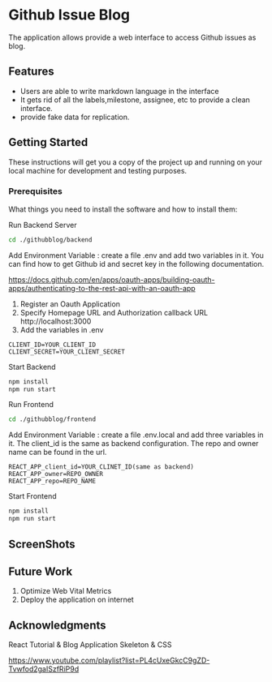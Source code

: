# Github Issue Blog

The application allows provide a web interface to access Github issues as blog.

## Features

- Users are able to write markdown language in the interface
- It gets rid of all the labels,milestone, assignee, etc to provide a clean interface.
- provide fake data for replication.

## Getting Started

These instructions will get you a copy of the project up and running on your local machine for development and testing purposes.

### Prerequisites

What things you need to install the software and how to install them:

Run Backend Server

```bash
cd ./githubblog/backend

```

Add Environment Variable : create a file .env and add two variables in it.
You can find how to get Github id and secret key in the following documentation.

https://docs.github.com/en/apps/oauth-apps/building-oauth-apps/authenticating-to-the-rest-api-with-an-oauth-app

1. Register an Oauth Application
2. Specify Homepage URL and Authorization callback URL
   http://localhost:3000
3. Add the variables in .env

```
CLIENT_ID=YOUR_CLIENT_ID
CLIENT_SECRET=YOUR_CLIENT_SECRET
```

Start Backend

```bash
npm install
npm run start
```

Run Frontend

```bash
cd ./githubblog/frontend

```

Add Environment Variable : create a file .env.local and add three variables in it.
The client_id is the same as backend configuration. The repo and owner name can be found in the url.

```
REACT_APP_client_id=YOUR_CLINET_ID(same as backend)
REACT_APP_owner=REPO_OWNER
REACT_APP_repo=REPO_NAME
```

Start Frontend

```bash
npm install
npm run start
```

## ScreenShots

## Future Work

1. Optimize Web Vital Metrics
2. Deploy the application on internet

## Acknowledgments

React Tutorial & Blog Application Skeleton & CSS

https://www.youtube.com/playlist?list=PL4cUxeGkcC9gZD-Tvwfod2gaISzfRiP9d
